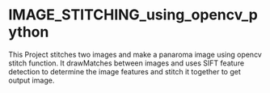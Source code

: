# IMAGE_STITCHING_using_opencv_python

This Project stitches two images and make a panaroma image using opencv stitch function. It drawMatches between images and uses SIFT feature detection to determine the image features and stitch it together to get output image.
